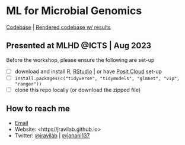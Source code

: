 # ML for Microbial Genomics
[Codebase](//github.com/jananiravi/2023-mlhd) | [Rendered codebase w/ results](//jananiravi.github.io/2023-mlhd)

## Presented at MLHD @ICTS | Aug 2023
Before the workshop, please ensure the following are set-up
- [ ] download and install R, [RStudio](https://posit.co/download/rstudio-desktop/) | or have [Posit Cloud](https://posit.cloud) set-up
- [ ] `install.packages(c("tidyverse", "tidymodels", "glmnet", "vip", "ranger"))`
- [ ] clone this repo locally (or download the zipped file)

## How to reach me
- [Email](mailto:janani.ravi@cuanschutz.edu)
- Website: <https//jravilab.github.io>
- Twitter: [@jravilab](//twitter.com/jravilab) | [@janani137](//twitter.com/janani137)
